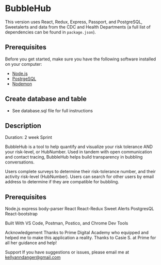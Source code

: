 
# BubbleHub
This version uses React, Redux, Express, Passport, and PostgreSQL, Sweetalerts and data from the CDC and Health Departments (a full list of dependencies can be found in `package.json`).

## Prerequisites

Before you get started, make sure you have the following software installed on your computer:

- [Node.js](https://nodejs.org/en/)
- [PostrgeSQL](https://www.postgresql.org/)
- [Nodemon](https://nodemon.io/)

## Create database and table

- See database.sql file for full instructions

## Description
Duration: 2 week Sprint

BubbleHub is a tool to help quantify and visualize your risk tolerance AND your risk-level, or HubNumber. Used in tandem with open communication and contact tracing, BubbleHub helps build transparency in bubbling conversations. 

Users complete surveys to determine their risk-tolerance number, and their activity risk-level (HubNumber). Users can search for other users by email address to determine if they are compatible for bubbling.


## Prerequisites
Node.js
express
body-parser
React
React-Redux
Sweet Alerts
PostgresQL
React-bootstrap

Built With
VS Code, Postman, Postico, and Chrome Dev Tools


Acknowledgement
Thanks to Prime Digital Academy who equipped and helped me to make this application a reality. Thanks to Casie S. at Prime for all her guidance and help!

Support
If you have suggestions or issues, please email me at kellyanndanger@gmail.com
